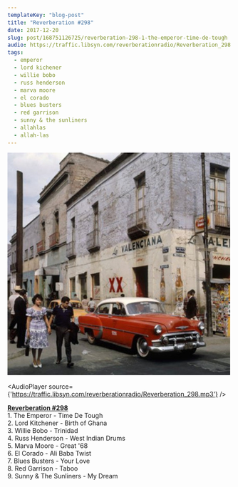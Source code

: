 ```yaml
---
templateKey: "blog-post"
title: "Reverberation #298"
date: 2017-12-20
slug: post/168751126725/reverberation-298-1-the-emperor-time-de-tough
audio: https://traffic.libsyn.com/reverberationradio/Reverberation_298.mp3
tags:
  - emperor
  - lord kichener
  - willie bobo
  - russ henderson
  - marva moore
  - el corado
  - blues busters
  - red garrison
  - sunny & the sunliners
  - allahlas
  - allah-las
---
```


![Reverberation #298](../images/91afac9a199f2ce356df7825f7aefcf0899a34689d19d380e5c47d35cb919a8a.jpg)

<AudioPlayer source={'https://traffic.libsyn.com/reverberationradio/Reverberation_298.mp3'} />

<p><b><a href="https://traffic.libsyn.com/reverberationradio/Reverberation_298.mp3">Reverberation #298</a><br /></b>1. The Emperor - Time De Tough<br />2. Lord Kitchener - Birth of Ghana<br />3. Willie Bobo - Trinidad<br />4. Russ Henderson - West Indian Drums<br />5. Marva Moore - Great '68<br />6. El Corado - Ali Baba Twist<br />7. Blues Busters - Your Love<br />8. Red Garrison - Taboo<br />9. Sunny &amp; The Sunliners - My Dream</p>
